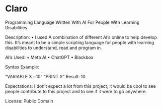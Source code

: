 # Claro
Programming Language Written With AI For People With Learning Disabilities

Description:
•	I used A combination of different AI’s online to help develop this. It’s meant to be a simple scripting language for people with learning disabilities to understand, read and program in.

AI’s Used:
•	Meta AI
•	ChatGPT
•	Blackbox

Syntax Example:

“VARIABLE X =10”
“PRINT X”
Result: 10

Expectations:
I don’t expect a lot from this project, it would be cool to see people contribute to this project and to see if it were to go anywhere.

License:
Public Domain
